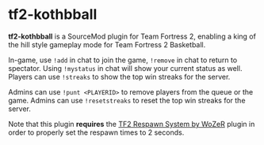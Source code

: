 tf2-kothbball
=============

**tf2-kothbball** is a SourceMod plugin for Team Fortress 2, enabling a king of the hill style gameplay mode for Team Fortress 2 Basketball.

In-game, use `!add` in chat to join the game, `!remove` in chat to return to spectator. Using `!mystatus` in chat will show your current status as well.
Players can use `!streaks` to show the top win streaks for the server.

Admins can use `!punt <PLAYERID>` to remove players from the queue or the game.
Admins can use `!resetstreaks` to reset the top win streaks for the server.

Note that this plugin **requires** the [TF2 Respawn System by WoZeR](https://forums.alliedmods.net/showthread.php?p=611953) plugin in order to properly set the respawn times to 2 seconds.

